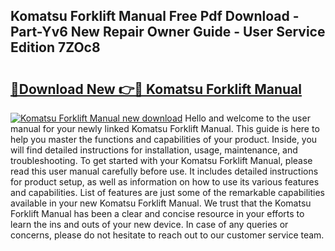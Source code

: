 ## Komatsu Forklift Manual Free Pdf Download - Part-Yv6 New Repair Owner Guide - User Service Edition 7ZOc8

# <h2><a href="http://bc30766.oget.top/?id=Komatsu+Forklift+Manual">🔗Download New 👉🔴 Komatsu Forklift Manual</a></h2>

[![Komatsu Forklift Manual new download](https://i.imgur.com/5g1atiW.png)](http://bc30766.oget.top/?id=Komatsu+Forklift+Manual)
Hello and welcome to the user manual for your newly linked Komatsu Forklift Manual. This guide is here to help you master the functions and capabilities of your product. Inside, you will find detailed instructions for installation, usage, maintenance, and troubleshooting. To get started with your Komatsu Forklift Manual, please read this user manual carefully before use. It includes detailed instructions for product setup, as well as information on how to use its various features and capabilities. List of features are just some of the remarkable capabilities available in your new Komatsu Forklift Manual. We trust that the Komatsu Forklift Manual has been a clear and concise resource in your efforts to learn the ins and outs of your new device. In case of any queries or concerns, please do not hesitate to reach out to our customer service team.
